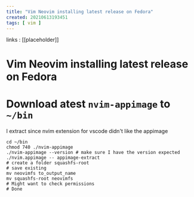```yaml
---
title: "Vim Neovim installing latest release on Fedora"
created: 20210613193451
tags: [ vim ]
---
```


links
: [[placeholder]]

# Vim Neovim installing latest release on Fedora

# Download atest `nvim-appimage` to `~/bin`

I extract since nvim extension for vscode didn't like the appimage

```bsh
cd ~/bin
chmod 740 ./nvim-appimage
./nvim-appimage --version # make sure I have the version expected 
./nvim.appimage -- appimage-extract
# create a folder squashfs-root
# save existing 
mv neovimfs to_output_name
mv squashfs-root neovimfs
# Might want to check permissions
# Done
```
